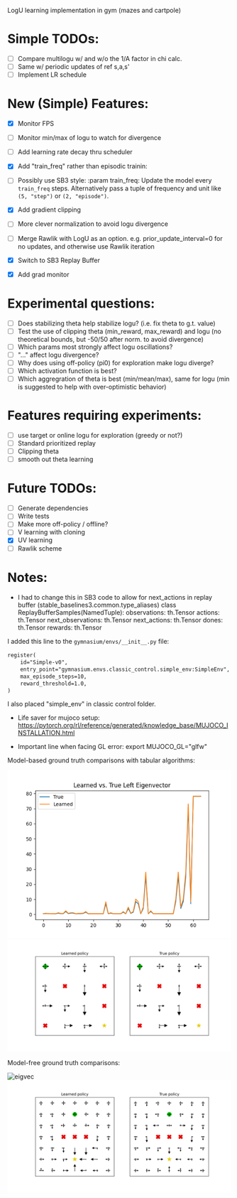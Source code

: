 LogU learning implementation in gym (mazes and cartpole)

# Simple TODOs:
- [ ] Compare multilogu w/ and w/o the 1/A factor in chi calc.
- [ ] Same w/ periodic updates of ref s,a,s'
- [ ] Implement LR schedule

# New (Simple) Features:
- [x] Monitor FPS
- [ ] Monitor min/max of logu to watch for divergence
- [ ] Add learning rate decay thru scheduler
- [x] Add "train_freq" rather than episodic trainin:
- [ ] Possibly use SB3 style: :param train_freq: Update the model every ``train_freq`` steps. Alternatively pass a tuple of frequency and unit
        like ``(5, "step")`` or ``(2, "episode")``.
- [x] Add gradient clipping
- [ ] More clever normalization to avoid logu divergence
- [ ] Merge Rawlik with LogU as an option. e.g. prior_update_interval=0 for no updates, and otherwise use Rawlik iteration
- [x] Switch to SB3 Replay Buffer
- [x] Add grad monitor


# Experimental questions:
- [ ] Does stabilizing theta help stabilize logu? (i.e. fix theta to g.t. value)
- [ ] Test the use of clipping theta (min_reward, max_reward) and logu (no theoretical bounds, but -50/50 after norm. to avoid divergence)
- [ ] Which params most strongly affect logu oscillations?
- [ ] "..." affect logu divergence? 
- [ ] Why does using off-policy (pi0) for exploration make logu diverge?
- [ ] Which activation function is best?
- [ ] Which aggregration of theta is best (min/mean/max), same for logu (min is suggested to help with over-optimistic behavior)

# Features requiring experiments:
- [ ] use target or online logu for exploration (greedy or not?)
- [ ] Standard prioritized replay
- [ ] Clipping theta
- [ ] smooth out theta learning

# Future TODOs:
- [ ] Generate dependencies
- [ ] Write tests
- [ ] Make more off-policy / offline?
- [ ] V learning with cloning
- [x] UV learning
- [ ] Rawlik scheme

# Notes:
- I had to change this in SB3 code to allow for next_actions in replay buffer (stable_baselines3.common.type_aliases)
class ReplayBufferSamples(NamedTuple):
    observations: th.Tensor
    actions: th.Tensor
    next_observations: th.Tensor
    next_actions: th.Tensor
    dones: th.Tensor
    rewards: th.Tensor

I added this line to the `gymnasium/envs/__init__.py` file:
```
register(
    id="Simple-v0",
    entry_point="gymnasium.envs.classic_control.simple_env:SimpleEnv",
    max_episode_steps=10,
    reward_threshold=1.0,
)
```
I also placed "simple_env" in classic control folder.

- Life saver for mujoco setup: https://pytorch.org/rl/reference/generated/knowledge_base/MUJOCO_INSTALLATION.html

- Important line when facing GL error: export MUJOCO_GL="glfw"


Model-based ground truth comparisons with tabular algorithms:

![eigvec](tabular/figures/left_eigenvector_MB.png)
![policy](tabular/figures/policy_MB.png)

Model-free ground truth comparisons:

![eigvec][eigvec_figure]
![policy][policy_figure]

[policy_figure]: tabular/figures/policy_MF.png
[eigvec_figure]: tabularfigures/left_eigenvector_MF.png